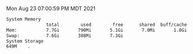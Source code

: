 Mon Aug 23 07:00:59 PM MDT 2021
```bash
System Memory
               total        used        free      shared  buff/cache   available
Mem:           7.7Gi       790Mi       5.1Gi       7.0Mi       1.8Gi       6.6Gi
Swap:          7.6Gi       388Mi       7.3Gi
System Storage
649M	.
```
